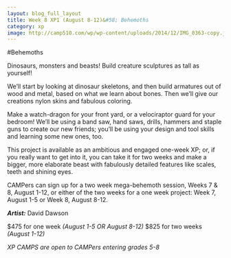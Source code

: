 ```yaml
---
layout: blog_full_layout
title: Week 8 XP1 (August 8-12)&#58; Behemoths
category: xp
image: http://camp510.com/wp/wp-content/uploads/2014/12/IMG_0363-copy.jpg
---
```


#Behemoths

Dinosaurs, monsters and beasts! Build creature sculptures as tall as yourself!

We’ll start by looking at dinosaur skeletons, and then build armatures out of wood and metal, based on what we learn about bones. Then we’ll give our creations nylon skins and fabulous coloring.

Make a watch-dragon for your front yard, or a velociraptor guard for your bedroom! We’ll be using a band saw, hand saws, drills, hammers and staple guns to create our new friends; you’ll be using your design and tool skills and learning some new ones, too.

This project is available as an ambitious and engaged one-week XP; or, if you really want to get into it, you can take it for two weeks and make a bigger, more elaborate beast with fabulously detailed features like scales, teeth and shining eyes.

CAMPers can sign up for a two week mega-behemoth session, Weeks 7 & 8, August 1-12, or either of the two weeks for a one week project: Week 7, August 1-5 or Week 8, August 8-12.

**_Artist:_** David Dawson

$475 for one week *(August 1-5 OR August 8-12)*
$825 for two weeks *(August 1-12)*

*XP CAMPS are open to CAMPers entering grades 5-8*
